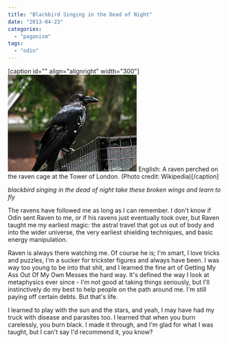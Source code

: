 ```yaml
---
title: "Blackbird Singing in the Dead of Night"
date: "2013-04-23"
categories: 
  - "paganism"
tags: 
  - "odin"
---
```


\[caption id="" align="alignright" width="300"\][![English: A raven perched on the raven cage at ...](images/300px-Tower_of_London_raven.jpg "English: A raven perched on the raven cage at ...")](http://commons.wikipedia.org/wiki/File:Tower_of_London_raven.jpg) English: A raven perched on the raven cage at the Tower of London. (Photo credit: Wikipedia)\[/caption\]

_blackbird singing in the dead of night take these broken wings and learn to fly_

The ravens have followed me as long as I can remember. I don't know if Odin sent Raven to me, or if his ravens just eventually took over, but Raven taught me my earliest magic: the astral travel that got us out of body and into the wider universe, the very earliest shielding techniques, and basic energy manipulation.

Raven is always there watching me. Of course he is; I'm smart, I love tricks and puzzles, I'm a sucker for trickster figures and always have been. I was way too young to be into that shit, and I learned the fine art of Getting My Ass Out Of My Own Messes the hard way. It's defined the way I look at metaphysics ever since - I'm not good at taking things seriously, but I'll instinctively do my best to help people on the path around me. I'm still paying off certain debts. But that's life.

I learned to play with the sun and the stars, and yeah, I may have had my truck with disease and parasites too. I learned that when you burn carelessly, you burn black. I made it through, and I'm glad for what I was taught, but I can't say I'd recommend it, you know?
